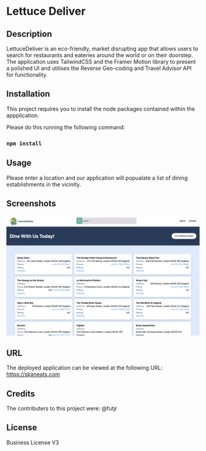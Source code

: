 # Lettuce Deliver

## Description

LettuceDeliver is an eco-friendly, market disrupting app that allows users to search for restaurants and eateries around the world or on their doorstep. The application uses TailwindCSS and the Framer Motion library to present a polished UI and utilises the Reverse Geo-coding and Travel Advisor API for functionality.

## Installation

This project requires you to install the node packages contained within the appplication.

Please do this running the following command:

### `npm install`

## Usage

Please enter a location and our application will popualate a list of dining establishments in the vicinity.

## Screenshots

![UI](public/img/ld.png)

## URL

The deployed application can be viewed at the following URL: https://skaneats.com

## Credits

The contributers to this project were:
@futjr 

## License

Business License V3
